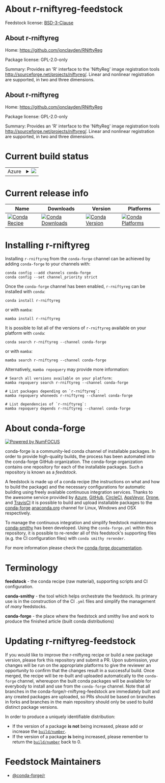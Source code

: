 About r-rniftyreg-feedstock
===========================

Feedstock license: [BSD-3-Clause](https://github.com/conda-forge/r-rniftyreg-feedstock/blob/main/LICENSE.txt)


About r-rniftyreg
-----------------

Home: https://github.com/jonclayden/RNiftyReg

Package license: GPL-2.0-only

Summary: Provides an 'R' interface to the 'NiftyReg' image registration tools <http://sourceforge.net/projects/niftyreg/>. Linear and nonlinear registration are supported, in two and three dimensions.

About r-rniftyreg
-----------------

Home: https://github.com/jonclayden/RNiftyReg

Package license: GPL-2.0-only

Summary: Provides an 'R' interface to the 'NiftyReg' image registration tools <http://sourceforge.net/projects/niftyreg/>. Linear and nonlinear registration are supported, in two and three dimensions.

Current build status
====================


<table>
    
  <tr>
    <td>Azure</td>
    <td>
      <details>
        <summary>
          <a href="https://dev.azure.com/conda-forge/feedstock-builds/_build/latest?definitionId=4725&branchName=main">
            <img src="https://dev.azure.com/conda-forge/feedstock-builds/_apis/build/status/r-rniftyreg-feedstock?branchName=main">
          </a>
        </summary>
        <table>
          <thead><tr><th>Variant</th><th>Status</th></tr></thead>
          <tbody><tr>
              <td>linux_64_r_base4.2</td>
              <td>
                <a href="https://dev.azure.com/conda-forge/feedstock-builds/_build/latest?definitionId=4725&branchName=main">
                  <img src="https://dev.azure.com/conda-forge/feedstock-builds/_apis/build/status/r-rniftyreg-feedstock?branchName=main&jobName=linux&configuration=linux%20linux_64_r_base4.2" alt="variant">
                </a>
              </td>
            </tr><tr>
              <td>linux_64_r_base4.3</td>
              <td>
                <a href="https://dev.azure.com/conda-forge/feedstock-builds/_build/latest?definitionId=4725&branchName=main">
                  <img src="https://dev.azure.com/conda-forge/feedstock-builds/_apis/build/status/r-rniftyreg-feedstock?branchName=main&jobName=linux&configuration=linux%20linux_64_r_base4.3" alt="variant">
                </a>
              </td>
            </tr><tr>
              <td>osx_64_r_base4.2</td>
              <td>
                <a href="https://dev.azure.com/conda-forge/feedstock-builds/_build/latest?definitionId=4725&branchName=main">
                  <img src="https://dev.azure.com/conda-forge/feedstock-builds/_apis/build/status/r-rniftyreg-feedstock?branchName=main&jobName=osx&configuration=osx%20osx_64_r_base4.2" alt="variant">
                </a>
              </td>
            </tr><tr>
              <td>osx_64_r_base4.3</td>
              <td>
                <a href="https://dev.azure.com/conda-forge/feedstock-builds/_build/latest?definitionId=4725&branchName=main">
                  <img src="https://dev.azure.com/conda-forge/feedstock-builds/_apis/build/status/r-rniftyreg-feedstock?branchName=main&jobName=osx&configuration=osx%20osx_64_r_base4.3" alt="variant">
                </a>
              </td>
            </tr><tr>
              <td>win_64</td>
              <td>
                <a href="https://dev.azure.com/conda-forge/feedstock-builds/_build/latest?definitionId=4725&branchName=main">
                  <img src="https://dev.azure.com/conda-forge/feedstock-builds/_apis/build/status/r-rniftyreg-feedstock?branchName=main&jobName=win&configuration=win%20win_64_" alt="variant">
                </a>
              </td>
            </tr>
          </tbody>
        </table>
      </details>
    </td>
  </tr>
</table>

Current release info
====================

| Name | Downloads | Version | Platforms |
| --- | --- | --- | --- |
| [![Conda Recipe](https://img.shields.io/badge/recipe-r--rniftyreg-green.svg)](https://anaconda.org/conda-forge/r-rniftyreg) | [![Conda Downloads](https://img.shields.io/conda/dn/conda-forge/r-rniftyreg.svg)](https://anaconda.org/conda-forge/r-rniftyreg) | [![Conda Version](https://img.shields.io/conda/vn/conda-forge/r-rniftyreg.svg)](https://anaconda.org/conda-forge/r-rniftyreg) | [![Conda Platforms](https://img.shields.io/conda/pn/conda-forge/r-rniftyreg.svg)](https://anaconda.org/conda-forge/r-rniftyreg) |

Installing r-rniftyreg
======================

Installing `r-rniftyreg` from the `conda-forge` channel can be achieved by adding `conda-forge` to your channels with:

```
conda config --add channels conda-forge
conda config --set channel_priority strict
```

Once the `conda-forge` channel has been enabled, `r-rniftyreg` can be installed with `conda`:

```
conda install r-rniftyreg
```

or with `mamba`:

```
mamba install r-rniftyreg
```

It is possible to list all of the versions of `r-rniftyreg` available on your platform with `conda`:

```
conda search r-rniftyreg --channel conda-forge
```

or with `mamba`:

```
mamba search r-rniftyreg --channel conda-forge
```

Alternatively, `mamba repoquery` may provide more information:

```
# Search all versions available on your platform:
mamba repoquery search r-rniftyreg --channel conda-forge

# List packages depending on `r-rniftyreg`:
mamba repoquery whoneeds r-rniftyreg --channel conda-forge

# List dependencies of `r-rniftyreg`:
mamba repoquery depends r-rniftyreg --channel conda-forge
```


About conda-forge
=================

[![Powered by
NumFOCUS](https://img.shields.io/badge/powered%20by-NumFOCUS-orange.svg?style=flat&colorA=E1523D&colorB=007D8A)](https://numfocus.org)

conda-forge is a community-led conda channel of installable packages.
In order to provide high-quality builds, the process has been automated into the
conda-forge GitHub organization. The conda-forge organization contains one repository
for each of the installable packages. Such a repository is known as a *feedstock*.

A feedstock is made up of a conda recipe (the instructions on what and how to build
the package) and the necessary configurations for automatic building using freely
available continuous integration services. Thanks to the awesome service provided by
[Azure](https://azure.microsoft.com/en-us/services/devops/), [GitHub](https://github.com/),
[CircleCI](https://circleci.com/), [AppVeyor](https://www.appveyor.com/),
[Drone](https://cloud.drone.io/welcome), and [TravisCI](https://travis-ci.com/)
it is possible to build and upload installable packages to the
[conda-forge](https://anaconda.org/conda-forge) [anaconda.org](https://anaconda.org/)
channel for Linux, Windows and OSX respectively.

To manage the continuous integration and simplify feedstock maintenance
[conda-smithy](https://github.com/conda-forge/conda-smithy) has been developed.
Using the ``conda-forge.yml`` within this repository, it is possible to re-render all of
this feedstock's supporting files (e.g. the CI configuration files) with ``conda smithy rerender``.

For more information please check the [conda-forge documentation](https://conda-forge.org/docs/).

Terminology
===========

**feedstock** - the conda recipe (raw material), supporting scripts and CI configuration.

**conda-smithy** - the tool which helps orchestrate the feedstock.
                   Its primary use is in the construction of the CI ``.yml`` files
                   and simplify the management of *many* feedstocks.

**conda-forge** - the place where the feedstock and smithy live and work to
                  produce the finished article (built conda distributions)


Updating r-rniftyreg-feedstock
==============================

If you would like to improve the r-rniftyreg recipe or build a new
package version, please fork this repository and submit a PR. Upon submission,
your changes will be run on the appropriate platforms to give the reviewer an
opportunity to confirm that the changes result in a successful build. Once
merged, the recipe will be re-built and uploaded automatically to the
`conda-forge` channel, whereupon the built conda packages will be available for
everybody to install and use from the `conda-forge` channel.
Note that all branches in the conda-forge/r-rniftyreg-feedstock are
immediately built and any created packages are uploaded, so PRs should be based
on branches in forks and branches in the main repository should only be used to
build distinct package versions.

In order to produce a uniquely identifiable distribution:
 * If the version of a package **is not** being increased, please add or increase
   the [``build/number``](https://docs.conda.io/projects/conda-build/en/latest/resources/define-metadata.html#build-number-and-string).
 * If the version of a package **is** being increased, please remember to return
   the [``build/number``](https://docs.conda.io/projects/conda-build/en/latest/resources/define-metadata.html#build-number-and-string)
   back to 0.

Feedstock Maintainers
=====================

* [@conda-forge/r](https://github.com/conda-forge/r/)

